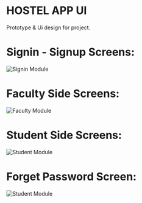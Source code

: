 # HOSTEL APP UI
Prototype & Ui design for project.

# Signin - Signup Screens:
![Signin Module](https://github.com/neiljaviya/hostel-app-ui/blob/main/Screenshots/Signin_module.png?raw=true)

# Faculty Side Screens:
![Faculty Module](https://github.com/neiljaviya/hostel-app-ui/blob/main/Screenshots/Faculty_module.png?raw=true)

# Student Side Screens:
![Student Module](https://github.com/neiljaviya/hostel-app-ui/blob/main/Screenshots/Student_module.png?raw=true)

# Forget Password Screen:
![Student Module](https://github.com/neiljaviya/hostel-app-ui/blob/main/IMG-20210809-WA0029.jpg?raw=true)

